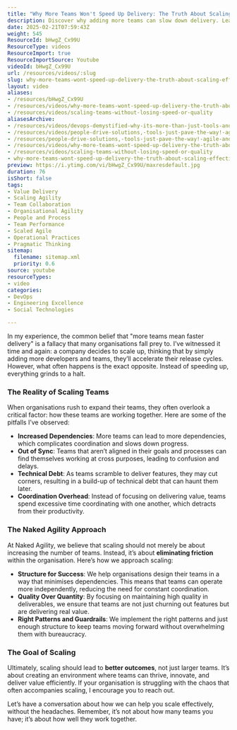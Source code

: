 ```yaml
---
title: "Why More Teams Won't Speed Up Delivery: The Truth About Scaling Effectively"
description: Discover why adding more teams can slow down delivery. Learn how to scale effectively by minimising friction and enhancing team collaboration for better outcomes.
date: 2025-02-21T07:59:43Z
weight: 545
ResourceId: bHwgZ_Cx99U
ResourceType: videos
ResourceImport: true
ResourceImportSource: Youtube
videoId: bHwgZ_Cx99U
url: /resources/videos/:slug
slug: why-more-teams-wont-speed-up-delivery-the-truth-about-scaling-effectively
layout: video
aliases:
- /resources/bHwgZ_Cx99U
- /resources/videos/why-more-teams-wont-speed-up-delivery-the-truth-about-scaling-effectively
- /resources/videos/scaling-teams-without-losing-speed-or-quality
aliasesArchive:
- /resources/videos/devops-demystified-why-its-more-than-just-tools-and-how-to-embrace-its-true-value
- /resources/videos/people-drive-solutions,-tools-just-pave-the-way!-agile-and-devops-are-about-people,-not-tools-
- /resources/people-drive-solutions,-tools-just-pave-the-way!-agile-and-devops-are-about-people,-not-tools-
- /resources/videos/why-more-teams-wont-speed-up-delivery-the-truth-about-scaling-effectively
- /resources/videos/scaling-teams-without-losing-speed-or-quality
- why-more-teams-wont-speed-up-delivery-the-truth-about-scaling-effectively
preview: https://i.ytimg.com/vi/bHwgZ_Cx99U/maxresdefault.jpg
duration: 76
isShort: false
tags:
- Value Delivery
- Scaling Agility
- Team Collaboration
- Organisational Agility
- People and Process
- Team Performance
- Scaled Agile
- Operational Practices
- Pragmatic Thinking
sitemap:
  filename: sitemap.xml
  priority: 0.6
source: youtube
resourceTypes:
- video
categories:
- DevOps
- Engineering Excellence
- Social Technologies

---
```

In my experience, the common belief that "more teams mean faster delivery" is a fallacy that many organisations fall prey to. I’ve witnessed it time and again: a company decides to scale up, thinking that by simply adding more developers and teams, they’ll accelerate their release cycles. However, what often happens is the exact opposite. Instead of speeding up, everything grinds to a halt.

### The Reality of Scaling Teams

When organisations rush to expand their teams, they often overlook a critical factor: how these teams are working together. Here are some of the pitfalls I’ve observed:

- **Increased Dependencies**: More teams can lead to more dependencies, which complicates coordination and slows down progress.
- **Out of Sync**: Teams that aren’t aligned in their goals and processes can find themselves working at cross purposes, leading to confusion and delays.
- **Technical Debt**: As teams scramble to deliver features, they may cut corners, resulting in a build-up of technical debt that can haunt them later.
- **Coordination Overhead**: Instead of focusing on delivering value, teams spend excessive time coordinating with one another, which detracts from their productivity.

### The Naked Agility Approach

At Naked Agility, we believe that scaling should not merely be about increasing the number of teams. Instead, it’s about **eliminating friction** within the organisation. Here’s how we approach scaling:

- **Structure for Success**: We help organisations design their teams in a way that minimises dependencies. This means that teams can operate more independently, reducing the need for constant coordination.
- **Quality Over Quantity**: By focusing on maintaining high quality in deliverables, we ensure that teams are not just churning out features but are delivering real value.
- **Right Patterns and Guardrails**: We implement the right patterns and just enough structure to keep teams moving forward without overwhelming them with bureaucracy.

### The Goal of Scaling

Ultimately, scaling should lead to **better outcomes**, not just larger teams. It’s about creating an environment where teams can thrive, innovate, and deliver value efficiently. If your organisation is struggling with the chaos that often accompanies scaling, I encourage you to reach out. 

Let’s have a conversation about how we can help you scale effectively, without the headaches. Remember, it’s not about how many teams you have; it’s about how well they work together.
